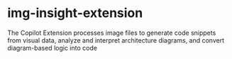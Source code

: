 # img-insight-extension
The Copilot Extension processes image files to generate code snippets from visual data, analyze and interpret architecture diagrams, and convert diagram-based logic into code
